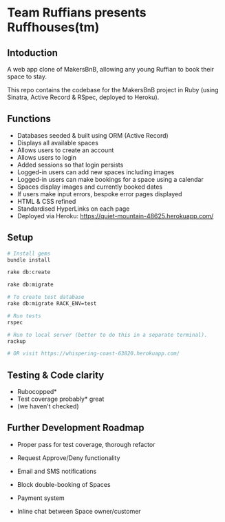 # Team Ruffians presents Ruffhouses(tm)

## Intoduction

A web app clone of MakersBnB, allowing any young Ruffian to book their space to stay.

This repo contains the codebase for the MakersBnB project in Ruby (using Sinatra, Active Record & RSpec, deployed to Heroku).

## Functions
- Databases seeded & built using ORM (Active Record)
- Displays all available spaces
- Allows users to create an account
- Allows users to login
- Added sessions so that login persists
- Logged-in users can add new spaces including images
- Logged-in users can make bookings for a space using a calendar
- Spaces display images and currently booked dates
- If users make input errors, bespoke error pages displayed
- HTML & CSS refined
- Standardised HyperLinks on each page
- Deployed via Heroku: https://quiet-mountain-48625.herokuapp.com/

## Setup

```bash
# Install gems
bundle install

rake db:create

rake db:migrate

# To create test database
rake db:migrate RACK_ENV=test

# Run tests
rspec

# Run to local server (better to do this in a separate terminal).
rackup

# OR visit https://whispering-coast-63820.herokuapp.com/
```

## Testing & Code clarity
- Rubocopped*
- Test coverage probably* great
- (we haven't checked)


## Further Development Roadmap
- Proper pass for test coverage, thorough refactor

- Request Approve/Deny functionality
- Email and SMS notifications
- Block double-booking of Spaces
- Payment system
- Inline chat between Space owner/customer
